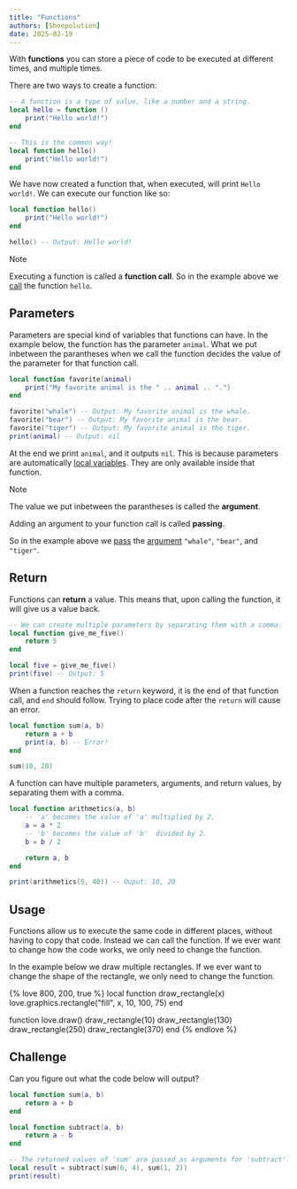 ```yaml
---
title: "Functions"
authors: [Sheepolution]
date: 2025-02-19
---
```


With **functions** you can store a piece of code to be executed at different times, and multiple times.

There are two ways to create a function:

```lua
-- A function is a type of value, like a number and a string.
local hello = function ()
    print("Hello world!")
end

-- This is the common way!
local function hello()
    print("Hello world!")
end
```

We have now created a function that, when executed, will print `Hello world!`. We can execute our function like so:

```lua
local function hello()
    print("Hello world!")
end

hello() -- Output: Hello world!
```

> [!NOTE]
> Executing a function is called a **function call**. So in the example above we <ins>call</ins> the function `hello`.

## Parameters

Parameters are special kind of variables that functions can have. In the example below, the function has the parameter `animal`. What we put inbetween the parantheses when we call the function decides the value of the parameter for that function call.

```lua
local function favorite(animal)
    print("My favorite animal is the " .. animal .. ".")
end

favorite("whale") -- Output: My favorite animal is the whale.
favorite("bear") -- Output: My favorite animal is the bear.
favorite("tiger") -- Output: My favorite animal is the tiger.
print(animal) -- Output: nil
```

At the end we print `animal`, and it outputs `nil`. This is because parameters are automatically <ins>local variables</ins>. They are only available inside that function.

> [!NOTE]
> The value we put inbetween the parantheses is called the **argument**.
>
> Adding an argument to your function call is called **passing**.
>
> So in the example above we <ins>pass</ins> the <ins>argument</ins> `"whale"`, `"bear"`, and `"tiger"`.

## Return

Functions can **return** a value. This means that, upon calling the function, it will give us a value back.

```lua
-- We can create multiple parameters by separating them with a comma.
local function give_me_five()
    return 5
end

local five = give_me_five()
print(five) -- Output: 5
```

When a function reaches the `return` keyword, it is the end of that function call, and `end` should follow. Trying to place code after the `return` will cause an error.

```lua
local function sum(a, b)
    return a + b
    print(a, b) -- Error!
end

sum(10, 20)
```

A function can have multiple parameters, arguments, and return values, by separating them with a comma.

```lua
local function arithmetics(a, b)
    -- 'a' becomes the value of 'a' multiplied by 2.
    a = a * 2
    -- 'b' becomes the value of 'b'  divided by 2.
    b = b / 2

    return a, b
end

print(arithmetics(5, 40)) -- Ouput: 10, 20
```

## Usage

Functions allow us to execute the same code in different places, without having to copy that code. Instead we can call the function. If we ever want to change how the code works, we only need to change the function.

In the example below we draw multiple rectangles. If we ever want to change the shape of the rectangle, we only need to change the function.

{% love 800, 200, true %}
local function draw_rectangle(x)
    love.graphics.rectangle("fill", x, 10, 100, 75)
end

function love.draw()
    draw_rectangle(10)
    draw_rectangle(130)
    draw_rectangle(250)
    draw_rectangle(370)
end
{% endlove %}

## Challenge

Can you figure out what the code below will output?
```lua
local function sum(a, b)
    return a + b
end

local function subtract(a, b)
    return a - b
end

-- The returned values of 'sum' are passed as arguments for 'subtract'.
local result = subtract(sum(6, 4), sum(1, 2))
print(result)
```